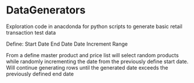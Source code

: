 # DataGenerators
Exploration code in anacdonda for python scripts to generate basic retail transaction test data

Define:
  Start Date
  End Date
  Date Increment Range
  
From a define master product and price list will select random products while randomly incrementing the date from the previously define start date.  Will continue generating rows until the generated date exceeds the previously defined end date
